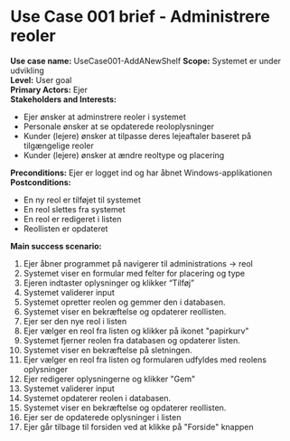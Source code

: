 ﻿# Use Case 001 brief - Administrere reoler

**Use case name:** UseCase001-AddANewShelf
**Scope:** Systemet er under udvikling  
**Level:** User goal  
**Primary Actors:** Ejer  
**Stakeholders and Interests:** 
- Ejer ønsker at adminstrere reoler i systemet
- Personale ønsker at se opdaterede reoloplysninger
- Kunder (lejere) ønsker at tilpasse deres lejeaftaler baseret på tilgængelige reoler
- Kunder (lejere) ønsker at ændre reoltype og placering

**Preconditions:** Ejer er logget ind og har åbnet Windows-applikationen  
**Postconditions:**
- En ny reol er tilføjet til systemet  
- En reol slettes fra systemet
- En reol er redigeret i listen
- Reollisten er opdateret

**Main success scenario:**  
1. Ejer åbner programmet på navigerer til administrations -> reol
1. Systemet viser en formular med felter for placering og type
1. Ejeren indtaster oplysninger og klikker “Tilføj”
1. Systemet validerer input
1. Systemet opretter reolen og gemmer den i databasen.
1. Systemet viser en bekræftelse og opdaterer reollisten.
1. Ejer ser den nye reol i listen
1. Ejer vælger en reol fra listen og klikker på ikonet "papirkurv"
1. Systemet fjerner reolen fra databasen og opdaterer listen.
1. Systemet viser en bekræftelse på sletningen.
1. Ejer vælger en reol fra listen og formularen udfyldes med reolens oplysninger
1. Ejer redigerer oplysningerne og klikker "Gem"
1. Systemet validerer input
1. Systemet opdaterer reolen i databasen.
1. Systemet viser en bekræftelse og opdaterer reollisten.
1. Ejer ser de opdaterede oplysninger i listen
1. Ejer går tilbage til forsiden ved at klikke på "Forside" knappen
